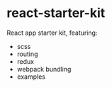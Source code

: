 # react-starter-kit
React app starter kit, featuring:
- scss
- routing
- redux
- webpack bundling
- examples
